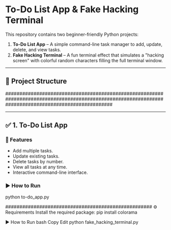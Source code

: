 # To-Do List App & Fake Hacking Terminal

This repository contains two beginner-friendly Python projects:

1. **To-Do List App** – A simple command-line task manager to add, update, delete, and view tasks.
2. **Fake Hacking Terminal** – A fun terminal effect that simulates a "hacking screen" with colorful random characters filling the full terminal window.

---

## 📁 Project Structure

######################################################################################################################################################


---

## ✅ 1. To-Do List App

### 📌 Features
- Add multiple tasks.
- Update existing tasks.
- Delete tasks by number.
- View all tasks at any time.
- Interactive command-line interface.

### ▶️ How to Run
python to-do_app.py


####################################################
⚙️ Requirements
Install the required package:
pip install colorama

▶️ How to Run
bash
Copy
Edit
python fake_hacking_terminal.py
